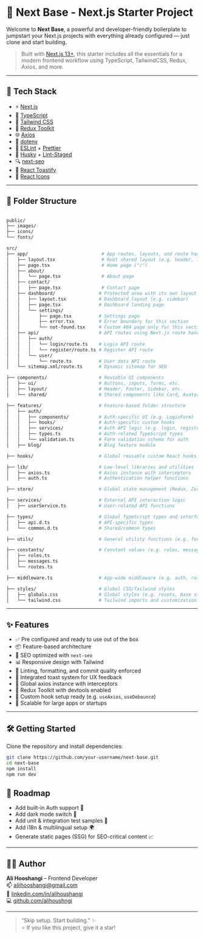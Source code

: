 # 🚀 Next Base - Next.js Starter Project

Welcome to **Next Base**, a powerful and developer-friendly boilerplate to jumpstart your Next.js projects with everything already configured — just clone and start building.

> Built with [Next.js 13+](https://nextjs.org/), this starter includes all the essentials for a modern frontend workflow using TypeScript, TailwindCSS, Redux, Axios, and more.

---

## 🧰 Tech Stack

- ⚡ [Next.js](https://nextjs.org/)
- 🔷 [TypeScript](https://www.typescriptlang.org/)
- 🌈 [Tailwind CSS](https://tailwindcss.com/)
- 🧠 [Redux Toolkit](https://redux-toolkit.js.org/)
- 🌐 [Axios](https://axios-http.com/)
- 📄 [dotenv](https://www.npmjs.com/package/dotenv)
- 🔧 [ESLint](https://eslint.org/) + [Prettier](https://prettier.io/)
- 🐶 [Husky](https://typicode.github.io/husky) + [Lint-Staged](https://github.com/okonet/lint-staged)
- 🔍 [next-seo](https://github.com/garmeeh/next-seo)
- 🧃 [React Toastify](https://fkhadra.github.io/react-toastify/)
- 🎨 [React Icons](https://react-icons.github.io/react-icons/)

---

## 📁 Folder Structure

```bash

public/
├── images/
├── icons/
└── fonts/

src/
├── app/                           # App routes, layouts, and route handlers (App Router)
│   ├── layout.tsx                 # Root shared layout (e.g. header, footer, theme)
│   ├── page.tsx                   # Home page ("/")
│   ├── about/
│   │   └── page.tsx               # About page
│   ├── contact/
│   │   ├── page.tsx               # Contact page
│   ├── dashboard/                # Protected area with its own layout
│   │   ├── layout.tsx            # Dashboard layout (e.g. sidebar)
│   │   ├── page.tsx              # Dashboard landing page
│   │   └── settings/
│   │       ├── page.tsx          # Settings page
│   │       ├── error.tsx         # Error boundary for this section
│   │       └── not-found.tsx     # Custom 404 page only for this section
│   ├── api/                      # API routes using Next.js route handlers
│   │   ├── auth/
│   │   │   └── login/route.ts    # Login API route
│   │   │   └── register/route.ts # Register API route
│   │   └── user/
│   │       └── route.ts          # User data API route
│   └── sitemap.xml/route.ts      # Dynamic sitemap for SEO

├── components/                   # Reusable UI components
│   ├── ui/                       # Buttons, inputs, forms, etc.
│   ├── layout/                   # Header, Footer, Sidebar, etc.
│   └── shared/                   # Shared components like Card, Avatar, Badge

├── features/                     # Feature-based folder structure
│   ├── auth/
│   │   ├── components/           # Auth-specific UI (e.g. LoginForm)
│   │   ├── hooks/                # Auth-specific custom hooks
│   │   ├── services/             # Auth API logic (e.g. login, register)
│   │   ├── types.ts              # Auth-related TypeScript types
│   │   └── validation.ts         # Form validation schema for auth
│   ├── blog/                     # Blog feature module

├── hooks/                        # Global reusable custom React hooks

├── lib/                          # Low-level libraries and utilities
│   ├── axios.ts                  # Axios instance with interceptors
│   ├── auth.ts                   # Authentication helper functions

├── store/                        # Global state management (Redux, Zustand, etc.)

├── services/                     # External API interaction logic
│   ├── userService.ts            # User-related API functions

├── types/                        # Global TypeScript types and interfaces
│   ├── api.d.ts                  # API-specific types
│   └── common.d.ts               # Shared/common types

├── utils/                        # General utility functions (e.g. formatPhone, validateEmail)

├── constants/                    # Constant values (e.g. roles, messages, routes)
│   ├── roles.ts
│   ├── messages.ts
│   └── routes.ts

├── middleware.ts                 # App-wide middleware (e.g. auth, role-based access)

├── styles/                       # Global CSS/Tailwind styles
│   ├── globals.css               # Global styles (e.g. resets, base styles)
│   └── tailwind.css              # Tailwind imports and customization
```

---

## ✨ Features

- ✅ Pre configured and ready to use out of the box
- 📦 Feature-based architecture
- 🎯 SEO optimized with `next-seo`
- 📊 Responsive design with Tailwind
- 🧼 Linting, formatting, and commit quality enforced
- 🧃 Integrated toast system for UX feedback
- 🔌 Global axios instance with interceptors
- 🔁 Redux Toolkit with devtools enabled
- 🧠 Custom hook setup ready (e.g. `useAxios`, `useDebounce`)
- 🧱 Scalable for large apps or startups

---

## 🛠 Getting Started

Clone the repository and install dependencies:

```bash
git clone https://github.com/your-username/next-base.git
cd next-base
npm install
npm run dev

```

## 🔭 Roadmap

- Add built-in Auth support 🔐
- Add dark mode switch 🌙
- Add unit & integration test samples 🧪
- Add i18n & multilingual setup 🌍
- Generate static pages (SSG) for SEO-critical content 📈

---

## 👨‍💻 Author

**Ali Hooshangi** – Frontend Developer  
📫 aliihooshangi@gmail.com  
🔗 [linkedin.com/in/alihoushangi](https://linkedin.com/in/alihoushangi)  
💻 [github.com/alihoushngi](https://github.com/alihoushngi)

---

> “Skip setup. Start building.” ✨  
> ⭐ If you like this project, give it a star!
